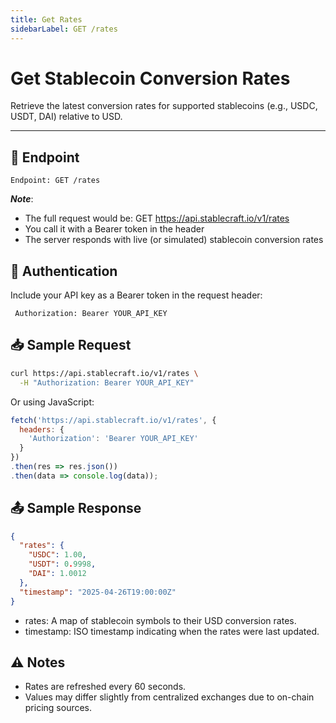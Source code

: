 ```yaml
---
title: Get Rates
sidebarLabel: GET /rates
---
```


# Get Stablecoin Conversion Rates

Retrieve the latest conversion rates for supported stablecoins (e.g., USDC, USDT, DAI) relative to USD.

---

## 📄 Endpoint

```http
Endpoint: GET /rates
```
***Note***:

- The full request would be: GET https://api.stablecraft.io/v1/rates
- You call it with a Bearer token in the header
- The server responds with live (or simulated) stablecoin conversion rates


## 🔐 Authentication

Include your API key as a Bearer token in the request header:
```
 Authorization: Bearer YOUR_API_KEY
```

## 📥 Sample Request

```bash
curl https://api.stablecraft.io/v1/rates \
  -H "Authorization: Bearer YOUR_API_KEY"
```

Or using JavaScript:

```javascript
fetch('https://api.stablecraft.io/v1/rates', {
  headers: {
    'Authorization': 'Bearer YOUR_API_KEY'
  }
})
.then(res => res.json())
.then(data => console.log(data));
```

## 📤 Sample Response

```json
{
  "rates": {
    "USDC": 1.00,
    "USDT": 0.9998,
    "DAI": 1.0012
  },
  "timestamp": "2025-04-26T19:00:00Z"
}
```
- rates: A map of stablecoin symbols to their USD conversion rates.
- timestamp: ISO timestamp indicating when the rates were last updated.

## ⚠️ Notes

- Rates are refreshed every 60 seconds.
- Values may differ slightly from centralized exchanges due to on-chain pricing sources.

